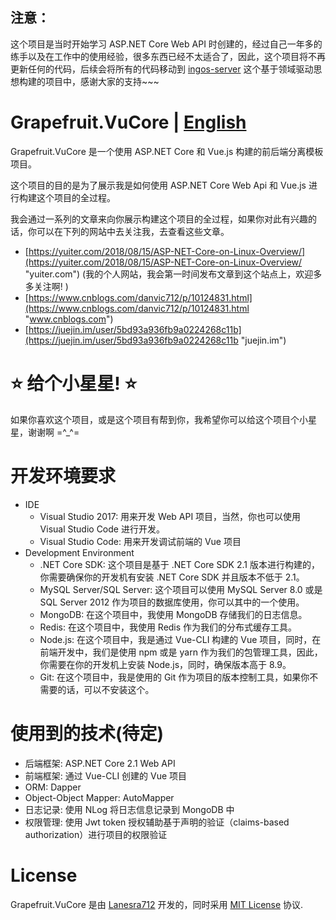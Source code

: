 ## 注意：

这个项目是当时开始学习 ASP.NET Core Web API 时创建的，经过自己一年多的练手以及在工作中的使用经验，很多东西已经不太适合了，因此，这个项目将不再更新任何的代码，后续会将所有的代码移动到 [ingos-server](https://github.com/Lanesra712/ingos-server "") 这个基于领域驱动思想构建的项目中，感谢大家的支持~~~

# Grapefruit.VuCore | [English](/README.md "English")

Grapefruit.VuCore 是一个使用 ASP.NET Core 和 Vue.js 构建的前后端分离模板项目。

这个项目的目的是为了展示我是如何使用 ASP.NET Core Web Api 和 Vue.js 进行构建这个项目的全过程。

我会通过一系列的文章来向你展示构建这个项目的全过程，如果你对此有兴趣的话，你可以在下列的网站中去关注我，去查看这些文章。

- [https://yuiter.com/2018/08/15/ASP-NET-Core-on-Linux-Overview/](https://yuiter.com/2018/08/15/ASP-NET-Core-on-Linux-Overview/ "yuiter.com") (我的个人网站，我会第一时间发布文章到这个站点上，欢迎多多关注啊! )
- [https://www.cnblogs.com/danvic712/p/10124831.html](https://www.cnblogs.com/danvic712/p/10124831.html "www.cnblogs.com")
- [https://juejin.im/user/5bd93a936fb9a0224268c11b](https://juejin.im/user/5bd93a936fb9a0224268c11b "juejin.im")



#  :star: 给个小星星!  :star: 

如果你喜欢这个项目，或是这个项目有帮到你，我希望你可以给这个项目个小星星，谢谢啊 =^_^=



# 开发环境要求

- IDE
  - Visual Studio 2017: 用来开发 Web API 项目，当然，你也可以使用 Visual Studio Code 进行开发。
  - Visual Studio Code: 用来开发调试前端的 Vue 项目
- Development  Environment
  - .NET Core SDK: 这个项目是基于 .NET Core  SDK 2.1 版本进行构建的，你需要确保你的开发机有安装 .NET Core SDK 并且版本不低于 2.1。
  - MySQL Server/SQL Server: 这个项目可以使用  MySQL Server 8.0 或是 SQL Server 2012  作为项目的数据库使用，你可以其中的一个使用。
  - MongoDB: 在这个项目中，我使用 MongoDB 存储我们的日志信息。
  - Redis: 在这个项目中，我使用 Redis 作为我们的分布式缓存工具。
  - Node.js: 在这个项目中，我是通过 Vue-CLI 构建的 Vue 项目，同时，在前端开发中，我们是使用 npm 或是 yarn 作为我们的包管理工具，因此，你需要在你的开发机上安装 Node.js，同时，确保版本高于 8.9。
  - Git: 在这个项目中，我是使用的 Git 作为项目的版本控制工具，如果你不需要的话，可以不安装这个。



# 使用到的技术(待定)

- 后端框架: ASP.NET Core 2.1 Web API
- 前端框架: 通过 Vue-CLI 创建的 Vue 项目
- ORM: Dapper
- Object-Object Mapper: AutoMapper
- 日志记录:  使用 NLog 将日志信息记录到 MongoDB 中
- 权限管理: 使用 Jwt token 授权辅助基于声明的验证（claims-based authorization）进行项目的权限验证



# License

Grapefruit.VuCore 是由 [Lanesra712](https://github.com/Lanesra712 "Lanesra712") 开发的，同时采用 [MIT License](/LICENSE "MIT License") 协议.